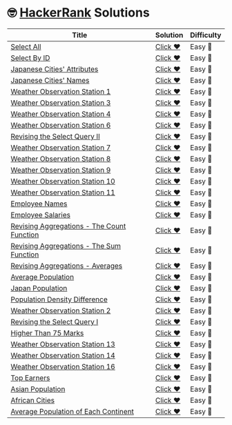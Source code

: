 # 🤓 [HackerRank](https://hackerrank.com/) Solutions

| Title | Solution | Difficulty |
| ----- | -------- | ---------- |
|[Select All](https://www.hackerrank.com/challenges/select-all-sql/problem?h_r=profile)|[Click ❤️](SelectAll)|Easy 🙂|
|[Select By ID](https://www.hackerrank.com/challenges/select-by-id/problem?h_r=profile)|[Click ❤️](SelectByID)|Easy 🙂|
|[Japanese Cities' Attributes](https://www.hackerrank.com/challenges/japanese-cities-attributes/problem?h_r=profile)|[Click ❤️](JapaneseCitiesAttributes)|Easy 🙂|
|[Japanese Cities' Names](https://www.hackerrank.com/challenges/japanese-cities-name/problem?h_r=profile)|[Click ❤️](JapaneseCitiesNames)|Easy 🙂|
|[Weather Observation Station 1](https://www.hackerrank.com/challenges/weather-observation-station-1/problem?h_r=profile)|[Click ❤️](WeatherObservationStation1)|Easy 🙂|
|[Weather Observation Station 3](https://www.hackerrank.com/challenges/weather-observation-station-3/problem?h_r=profile)|[Click ❤️](WeatherObservationStation3)|Easy 🙂|
|[Weather Observation Station 4](https://www.hackerrank.com/challenges/weather-observation-station-4/problem?h_r=profile)|[Click ❤️](WeatherObservationStation4)|Easy 🙂|
|[Weather Observation Station 6](https://www.hackerrank.com/challenges/weather-observation-station-6/problem?h_r=profile)|[Click ❤️](WeatherObservationStation6)|Easy 🙂|
|[Revising the Select Query II](https://www.hackerrank.com/challenges/revising-the-select-query-2/problem?h_r=profile)|[Click ❤️](RevisingtheSelectQueryII)|Easy 🙂|
|[Weather Observation Station 7](https://www.hackerrank.com/challenges/weather-observation-station-7/problem?h_r=profile)|[Click ❤️](WeatherObservationStation7)|Easy 🙂|
|[Weather Observation Station 8](https://www.hackerrank.com/challenges/weather-observation-station-8/problem?h_r=profile)|[Click ❤️](WeatherObservationStation8)|Easy 🙂|
|[Weather Observation Station 9](https://www.hackerrank.com/challenges/weather-observation-station-9/problem?h_r=profile)|[Click ❤️](WeatherObservationStation9)|Easy 🙂|
|[Weather Observation Station 10](https://www.hackerrank.com/challenges/weather-observation-station-10/problem?h_r=profile)|[Click ❤️](WeatherObservationStation10)|Easy 🙂|
|[Weather Observation Station 11](https://www.hackerrank.com/challenges/weather-observation-station-11/problem?h_r=profile)|[Click ❤️](WeatherObservationStation11)|Easy 🙂|
|[Employee Names](https://www.hackerrank.com/challenges/name-of-employees/problem?h_r=profile)|[Click ❤️](EmployeeNames)|Easy 🙂|
|[Employee Salaries](https://www.hackerrank.com/challenges/salary-of-employees/problem?h_r=profile)|[Click ❤️](EmployeeSalaries)|Easy 🙂|
|[Revising Aggregations - The Count Function](https://www.hackerrank.com/challenges/revising-aggregations-the-count-function/problem?h_r=profile)|[Click ❤️](RevisingAggregationsTheCountFunction)|Easy 🙂|
|[Revising Aggregations - The Sum Function](https://www.hackerrank.com/challenges/revising-aggregations-sum/problem?h_r=profile)|[Click ❤️](RevisingAggregationsTheSumFunction)|Easy 🙂|
|[Revising Aggregations - Averages](https://www.hackerrank.com/challenges/revising-aggregations-the-average-function/problem?h_r=profile)|[Click ❤️](RevisingAggregationsAverages)|Easy 🙂|
|[Average Population](https://www.hackerrank.com/challenges/average-population/problem?h_r=profile)|[Click ❤️](AveragePopulation)|Easy 🙂|
|[Japan Population](https://www.hackerrank.com/challenges/japan-population/problem?h_r=profile)|[Click ❤️](JapanPopulation)|Easy 🙂|
|[Population Density Difference](https://www.hackerrank.com/challenges/population-density-difference/problem?h_r=profile)|[Click ❤️](PopulationDensityDifference)|Easy 🙂|
|[Weather Observation Station 2](https://www.hackerrank.com/challenges/weather-observation-station-2/problem?h_r=profile)|[Click ❤️](WeatherObservationStation2)|Easy 🙂|
|[Revising the Select Query I](https://www.hackerrank.com/challenges/revising-the-select-query/problem?h_r=profile)|[Click ❤️](RevisingtheSelectQueryI)|Easy 🙂|
|[Higher Than 75 Marks](https://www.hackerrank.com/challenges/more-than-75-marks/problem?h_r=profile)|[Click ❤️](HigherThan75Marks)|Easy 🙂|
|[Weather Observation Station 13](https://www.hackerrank.com/challenges/weather-observation-station-13/problem?h_r=profile)|[Click ❤️](WeatherObservationStation13)|Easy 🙂|
|[Weather Observation Station 14](https://www.hackerrank.com/challenges/weather-observation-station-14/problem?h_r=profile)|[Click ❤️](WeatherObservationStation14)|Easy 🙂|
|[Weather Observation Station 16](https://www.hackerrank.com/challenges/weather-observation-station-16/problem?h_r=profile)|[Click ❤️](WeatherObservationStation16)|Easy 🙂|
|[Top Earners](https://www.hackerrank.com/challenges/earnings-of-employees/problem?h_r=profile)|[Click ❤️](TopEarners)|Easy 🙂|
|[Asian Population](https://www.hackerrank.com/challenges/asian-population/problem?h_r=profile)|[Click ❤️](AsianPopulation)|Easy 🙂|
|[African Cities](https://www.hackerrank.com/challenges/african-cities/problem?h_r=profile)|[Click ❤️](AfricanCities)|Easy 🙂|
|[Average Population of Each Continent](https://www.hackerrank.com/challenges/average-population-of-each-continent/problem?h_r=profile)|[Click ❤️](AveragePopulationofEachContinent)|Easy 🙂|


